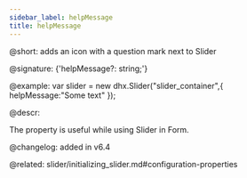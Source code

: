 ```yaml
---
sidebar_label: helpMessage
title: helpMessage
---          
```


@short: adds an icon with a question mark next to Slider

@signature: {'helpMessage?: string;'}

@example: 
var slider = new dhx.Slider("slider_container",{
	helpMessage:"Some text"
});




@descr:
 
The property is useful while using Slider in Form.
 

@changelog: added in v6.4 

@related: slider/initializing_slider.md#configuration-properties
